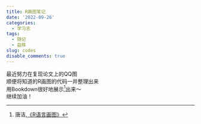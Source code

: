 ```yaml
---
title: R画图笔记
date: '2022-09-26'
categories:
  - 学习志
tags:
  - 随记
  - 益辉
slug: codes
disable_comments: true
---
```


最近努力在复现论文上的QQ图   
顺便将知道的R画图的代码一并整理出来      
用Bookdown很好地展示[^1]出来～   
继续加油！

[^1]:唐洁,[《R语言画图》](https://tang-jay.github.io/RBook) 